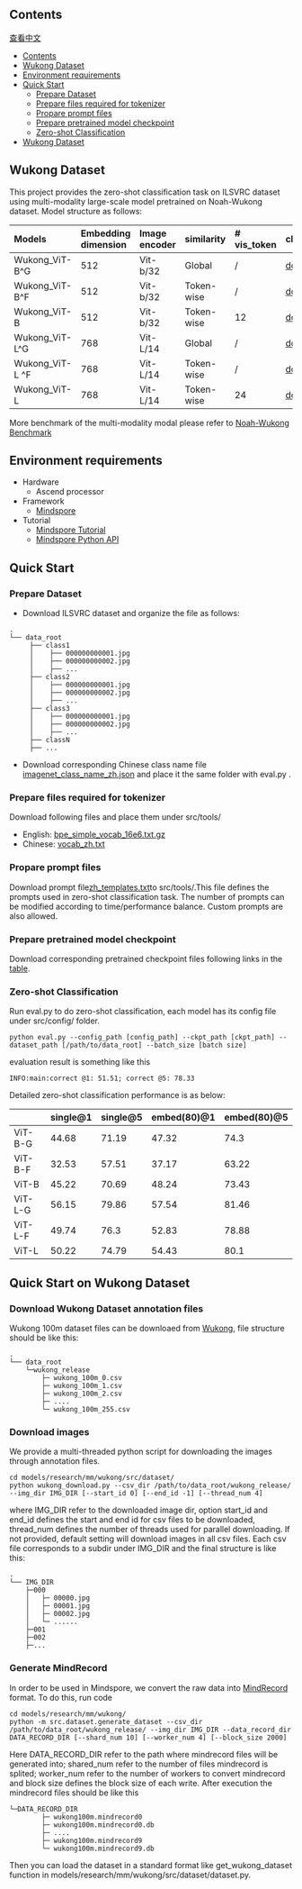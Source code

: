 ## Contents

[查看中文](./README_CN.md)

- [Contents](#contents)
- [Wukong Dataset](#wukong-dataset)
- [Environment requirements](#environment-requirements)
- [Quick Start](#quick-start)
    - [Prepare Dataset](#prepare-dataset)
    - [Prepare files required for tokenizer](#prepare-files-required-for-tokenizer)
    - [Propare prompt files](#propare-prompt-files)
    - [Prepare pretrained model checkpoint](#prepare-pretrained-model-checkpoint)
    - [Zero-shot Classification](#zero-shot-classification)
- [Wukong Dataset](#quick-start-on-wukong-dataset)

## Wukong Dataset

This project provides the zero-shot classification task on ILSVRC dataset using multi-modality large-scale model pretrained on Noah-Wukong dataset. Model structure as follows:

|Models|Embedding dimension|Image encoder|similarity|# vis_token|checkpoints|
|:----|:----|:----|:----|:----|:----|
|Wukong_ViT-B^G|512|Vit-b/32|Global|/|[download](https://drive.google.com/file/d/1kDCF3rsd7Ckioag0Nzmiu2ZKVTAk7gej/view?usp=sharing)|
|Wukong_ViT-B^F|512|Vit-b/32|Token-wise|/|[download](https://drive.google.com/file/d/1xXaZ7K1E9RbboiUJCeB0kdjRaa3KJUM1/view?usp=sharing)|
|Wukong_ViT-B|512|Vit-b/32|Token-wise|12|[download](https://drive.google.com/file/d/17szMVtb_Ea1YSXgpV_bLH175I_2slOeo/view?usp=sharing)|
|Wukong_ViT-L^G|768|Vit-L/14|Global|/|[download](https://drive.google.com/file/d/1vouG2jtOvHAPlKRiWC5XMJBEPvY6F2tv/view?usp=sharing)|
|Wukong_ViT-L ^F|768|Vit-L/14|Token-wise|/|[download](https://drive.google.com/file/d/1Wbf6EbLc38c5qMDHyVcX7gTjFB-wtIfa/view?usp=sharing)|
|Wukong_ViT-L|768|Vit-L/14|Token-wise|24|[download](https://drive.google.com/file/d/1Wbf6EbLc38c5qMDHyVcX7gTjFB-wtIfa/view?usp=sharing)|

More benchmark of the multi-modality modal please refer to [Noah-Wukong Benchmark](https://wukong-dataset.github.io/wukong-dataset/benchmark.html)

## Environment requirements

- Hardware
    - Ascend processor
- Framework
    - [Mindspore](https://www.mindspore.cn/ "Mindspore")
- Tutorial
    - [Mindspore Tutorial](https://www.mindspore.cn/tutorials/zh-CN/r1.8/index.html)
    - [Mindspore Python API](https://www.mindspore.cn/docs/api/zh-CN/r1.8/index.html)

## Quick Start

### Prepare Dataset

- Download ILSVRC dataset and organize the file as follows:

```text
.
└── data_root
     ├── class1
     │    ├── 000000000001.jpg
     │    ├── 000000000002.jpg
     │    ├── ...
     ├── class2
     │    ├── 000000000001.jpg
     │    ├── 000000000002.jpg
     │    ├── ...
     ├── class3
     │    ├── 000000000001.jpg
     │    ├── 000000000002.jpg
     │    ├── ...
     ├── classN
     ├── ...
```

- Download corresponding Chinese class name file [imagenet_class_name_zh.json](https://drive.google.com/file/d/1LL0GygtD-ob19EwRuSTfm43ZuFqqy4Q_/view?usp=sharing) and place it the same folder with eval.py .

### Prepare files required for tokenizer

Download following files and place them under src/tools/

- English: [bpe_simple_vocab_16e6.txt.gz](https://drive.google.com/file/d/1SCrD7wewUhxljCggEQxQr1khCfT6mGnj/view?usp=sharing)
- Chinese: [vocab_zh.txt](https://drive.google.com/file/d/1jmbTqpnef3czYWMK2QXYm_i79FpV1bxl/view?usp=sharing)

### Propare prompt files

Download prompt file[zh_templates.txt](https://drive.google.com/file/d/1Zky3V9LYRGBaAZzGEuTNAINYHLVPn8bd/view?usp=sharing)to src/tools/.This file defines the prompts used in zero-shot classification task. The number of prompts can be modified according to time/performance balance. Custom prompts are also allowed.

### Prepare pretrained model checkpoint

Download corresponding pretrained checkpoint files following links in the [table](#wukong-dataset).

### Zero-shot Classification

Run eval.py to do zero-shot classification, each model has its config file under src/config/ folder.

```shell
python eval.py --config_path [config_path] --ckpt_path [ckpt_path] --dataset_path [/path/to/data_root] --batch_size [batch size]
```

evaluation result is something like this

```text
INFO:main:correct @1: 51.51; correct @5: 78.33
```

Detailed zero-shot classification performance is as below:

| |single@1|single@5|embed(80)@1|embed(80)@5|
|:----|:----|:----|:----|:----|
|ViT-B-G|44.68|71.19|47.32|74.3|
|ViT-B-F|32.53|57.51|37.17|63.22|
|ViT-B|45.22|70.69|48.24|73.43|
|ViT-L-G|56.15|79.86|57.54|81.46|
|ViT-L-F|49.74|76.3|52.83|78.88|
|ViT-L|50.22|74.79|54.43|80.1|

## Quick Start on Wukong Dataset

### Download Wukong Dataset annotation files

Wukong 100m dataset files can be downloaed from [Wukong](https://wukong-dataset.github.io/wukong-dataset/download.html), file structure should be like this:

```text
.
└── data_root
    └─wukong_release
        ├─ wukong_100m_0.csv
        ├─ wukong_100m_1.csv
        ├─ wukong_100m_2.csv
        ├─ ....
        └─ wukong_100m_255.csv
```

### Download images

We provide a multi-threaded python script for downloading the images through annotation files.

```shell
cd models/research/mm/wukong/src/dataset/
python wukong_download.py --csv_dir /path/to/data_root/wukong_release/ --img_dir IMG_DIR [--start_id 0] [--end_id -1] [--thread_num 4]
```

where IMG_DIR refer to the downloaded image dir, option start_id and end_id defines the start and end id for csv files to be downloaded, thread_num defines the number of threads used for parallel downloading. If not provided, default setting will download images in all csv files. Each csv file corresponds to a subdir under IMG_DIR and the final structure is like this:

```text
.
└── IMG_DIR
    ├─000
    │   ├─ 00000.jpg
    │   ├─ 00001.jpg
    │   ├─ 00002.jpg
    │   └─ ......
    ├─001
    ├─002
    ├─...
```

### Generate MindRecord

In order to be used in Mindspore, we convert the raw data into [MindRecord](https://www.mindspore.cn/docs/api/en/r1.6/api_python/mindspore.mindrecord.html#module-mindspore.mindrecord) format. To do this, run code

```shell
cd models/research/mm/wukong/
python -m src.dataset.generate_dataset --csv_dir /path/to/data_root/wukong_release/ --img_dir IMG_DIR --data_record_dir DATA_RECORD_DIR [--shard_num 10] [--worker_num 4] [--block_size 2000]
```

Here DATA_RECORD_DIR refer to the path where mindrecord files will be generated into; shared_num refer to the number of files mindrecord is splited; worker_num refer to the number of workers to convert mindrecord and block size defines the block size of each write. After execution the mindrecord files should be like this

```text
└─DATA_RECORD_DIR
        ├─ wukong100m.mindrecord0
        ├─ wukong100m.mindrecord0.db
        ├─ ....
        ├─ wukong100m.mindrecord9
        └─ wukong100m.mindrecord9.db
```

Then you can load the dataset in a standard format like get_wukong_dataset function in models/research/mm/wukong/src/dataset/dataset.py.
